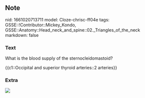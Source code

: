 ## Note
nid: 1661020713711
model: Cloze-chrisc-ff04e
tags: GSSE::!Contributor::Mickey_Kondo, GSSE::Anatomy::Head_neck_and_spine::02._Triangles_of_the_neck
markdown: false

### Text
What is the blood supply of the sternocleidomastoid?
<div>
  {{c1::Occipital and superior thyroid arteries::2 arteries}}
</div>

### Extra
<img src="paste-14c0ea177fc2aafe20c3a0c02f9d3c13aff49b20.png">
